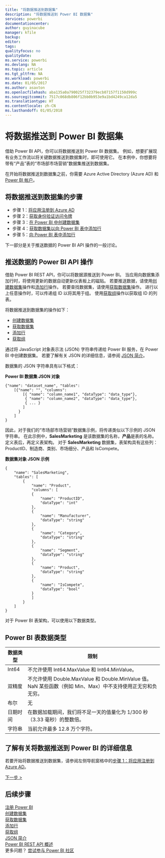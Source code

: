 ```yaml
---
title: "将数据推送到数据集"
description: "将数据推送到 Power BI 数据集"
services: powerbi
documentationcenter: 
author: guyinacube
manager: kfile
backup: 
editor: 
tags: 
qualityfocus: no
qualitydate: 
ms.service: powerbi
ms.devlang: NA
ms.topic: article
ms.tgt_pltfrm: NA
ms.workload: powerbi
ms.date: 01/05/2017
ms.author: asaxton
ms.openlocfilehash: aba135a0a790025f732379ecb07157f1150d999c
ms.sourcegitcommit: 7517c068db806f12bb0b953e9a1bd4249ca12da5
ms.translationtype: HT
ms.contentlocale: zh-CN
ms.lasthandoff: 01/05/2018
---
```

# <a name="push-data-into-a-power-bi-dataset"></a>将数据推送到 Power BI 数据集
借助 Power BI API，你可以将数据推送到 Power BI 数据集。 例如，想要扩展现有业务工作流以将关键数据推送到数据集时，即可使用它。 在本例中，你想要将带有“产品”表的“市场部市场营销”数据集推送到数据集。

在开始将数据推送到数据集之前，你需要 Azure Active Directory (Azure AD) 和 [Power BI 帐户](create-an-azure-active-directory-tenant.md)。

## <a name="steps-to-push-data-into-a-dataset"></a>将数据推送到数据集的步骤
* 步骤 1：[将应用注册到 Azure AD](walkthrough-push-data-register-app-with-azure-ad.md)
* 步骤 2：[获取身份验证访问令牌](walkthrough-push-data-get-token.md)
* 步骤 3：[在 Power BI 中创建数据集](walkthrough-push-data-create-dataset.md)
* 步骤 4：[获取数据集以向 Power BI 表中添加行](walkthrough-push-data-get-datasets.md)
* 步骤 5：[向 Power BI 表中添加行](walkthrough-push-data-add-rows.md)

下一部分是关于推送数据的 Power BI API 操作的一般讨论。

## <a name="power-bi-api-operations-to-push-data"></a>推送数据的 Power BI API 操作
借助 Power BI REST API，你可以将数据源推送到 Power BI。 当应用向数据集添加行时，将使用更新的数据自动更新仪表板上的磁贴。 若要推送数据，请使用[创建数据集](https://msdn.microsoft.com/library/mt203562.aspx)操作和[添加行](https://msdn.microsoft.com/library/mt203561.aspx)操作。 若要查找数据集，请使用[获取数据集](https://msdn.microsoft.com/library/mt203567.aspx)操作。 进行以上任意操作时，可以传递组 ID 以将其用于组。 使用[获取组](https://msdn.microsoft.com/library/mt243842.aspx)操作以获取组 ID 的列表。

将数据推送到数据集的操作如下：

* [创建数据集](https://msdn.microsoft.com/library/mt203562.aspx)
* [获取数据集](https://msdn.microsoft.com/library/mt203567.aspx)
* [添加行](https://msdn.microsoft.com/library/mt203561.aspx)
* [获取组](https://msdn.microsoft.com/library/mt243842.aspx)

通过将 JavaScript 对象表示法 (JSON) 字符串传递给 Power BI 服务，在 Power BI 中创建数据集。 若要了解有关 JSON 的详细信息，请参阅 [JSON 简介](http://json.org/)。

数据集的 JSON 字符串具有以下格式：

**Power BI 数据集 JSON 对象**

    {"name": "dataset_name", "tables":
        [{"name": "", "columns":
            [{ "name": "column_name1", "dataType": "data_type"},
             { "name": "column_name2", "dataType": "data_type"},
             { ... }
            ]
          }
        ]
    }

因此，对于我们的“市场部市场营销”数据集示例，将传递类似以下示例的 JSON 字符串。 在此示例中，**SalesMarketing** 是该数据集的名称，**产品**是表的名称。 定义表后，再定义表架构。 对于 **SalesMarketing** 数据集，表架构具有这些列：ProductID、制造商、类别、市场细分、产品和 IsCompete。

**数据集对象 JSON 示例**

    {
        "name": "SalesMarketing",
        "tables": [
            {
                "name": "Product",
                "columns": [
                {
                    "name": "ProductID",
                    "dataType": "int"
                },
                {
                    "name": "Manufacturer",
                    "dataType": "string"
                },
                {
                    "name": "Category",
                    "dataType": "string"
                },
                {
                    "name": "Segment",
                    "dataType": "string"
                },
                {
                    "name": "Product",
                    "dataType": "string"
                },
                {
                    "name": "IsCompete",
                    "dataType": "bool"
                }
                ]
            }
        ]
    }

对于 Power BI 表架构，可以使用以下数据类型。

## <a name="power-bi-table-data-types"></a>Power BI 表数据类型
| **数据类型** | **限制** |
| --- | --- |
| Int64 |不允许使用 Int64.MaxValue 和 Int64.MinValue。 |
| 双精度 |不允许使用 Double.MaxValue 和 Double.MinValue 值。 NaN 某些函数（例如 Min、Max）中不支持使用正无穷和负无穷。 |
| 布尔 |无 |
| 日期时间 |在数据加载期间，我们将不足一天的值量化为 1/300 秒（3.33 毫秒）的整数倍。 |
| 字符串 |当前允许最多 12.8 万个字符。 |

## <a name="learn-more-about-pushing-data-into-power-bi"></a>了解有关将数据推送到 Power BI 的详细信息
若要开始将数据推送到数据集，请参阅左侧导航窗格中的[步骤 1：将应用注册到 Azure AD](walkthrough-push-data-register-app-with-azure-ad.md)。

[下一步 >](walkthrough-push-data-register-app-with-azure-ad.md)

## <a name="next-steps"></a>后续步骤
[注册 Power BI](create-an-azure-active-directory-tenant.md)  
[创建数据集](https://msdn.microsoft.com/library/mt203562.aspx)  
[获取数据集](https://msdn.microsoft.com/library/mt203567.aspx)  
[添加行](https://msdn.microsoft.com/library/mt203561.aspx)  
[获取组](https://msdn.microsoft.com/library/mt243842.aspx)  
[JSON 简介](http://json.org/)  
[Power BI REST API 概述](overview-of-power-bi-rest-api.md)  
更多问题？ [尝试参与 Power BI 社区](http://community.powerbi.com/)

